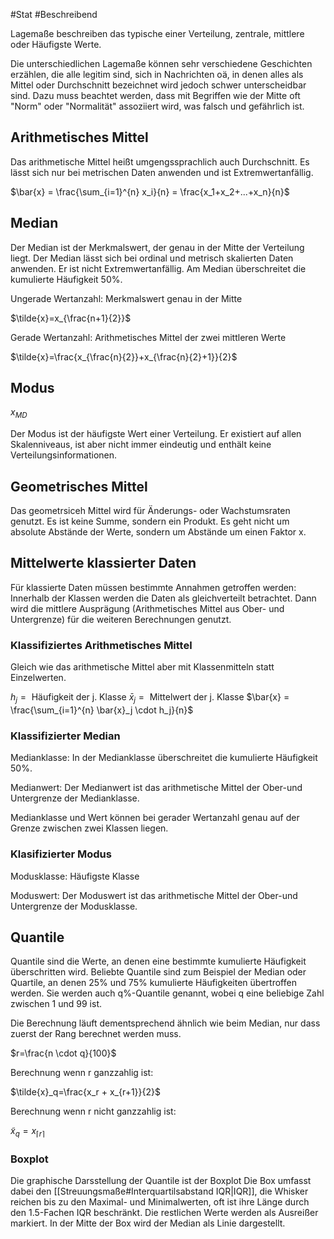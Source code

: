 #Stat #Beschreibend

Lagemaße beschreiben das typische einer Verteilung, zentrale, mittlere oder Häufigste Werte.

Die unterschiedlichen Lagemaße können sehr verschiedene Geschichten erzählen, die alle legitim sind, sich in Nachrichten oä, in denen alles als Mittel oder Durchschnitt bezeichnet wird jedoch schwer unterscheidbar sind. Dazu muss beachtet werden, dass mit Begriffen wie der Mitte oft "Norm" oder "Normalität" assoziiert wird, was falsch und gefährlich ist.

## Arithmetisches Mittel

Das arithmetische Mittel heißt umgengssprachlich auch Durchschnitt.
Es lässt sich nur bei metrischen Daten anwenden und ist Extremwertanfällig.

$\bar{x} = \frac{\sum_{i=1}^{n} x_i}{n} = \frac{x_1+x_2+...+x_n}{n}$

## Median

Der Median ist der Merkmalswert, der genau in der Mitte der Verteilung liegt. Der Median lässt sich bei ordinal und metrisch skalierten Daten anwenden. Er ist nicht Extremwertanfällig. Am Median überschreitet die kumulierte Häufigkeit 50%.

Ungerade Wertanzahl: Merkmalswert genau in der Mitte

$\tilde{x}=x_{\frac{n+1}{2}}$

Gerade Wertanzahl: Arithmetisches Mittel der zwei mittleren Werte

$\tilde{x}=\frac{x_{\frac{n}{2}}+x_{\frac{n}{2}+1}}{2}$

## Modus

$x_{MD}$

Der Modus ist der häufigste Wert einer Verteilung. Er existiert auf allen Skalenniveaus, ist aber nicht immer eindeutig und enthält keine Verteilungsinformationen. 

## Geometrisches Mittel

Das geometrsiceh Mittel wird für Änderungs- oder Wachstumsraten genutzt. Es ist keine Summe, sondern ein Produkt. Es geht nicht um absolute Abstände der Werte, sondern um Abstände um einen Faktor x.

## Mittelwerte klassierter Daten

Für klassierte Daten müssen bestimmte Annahmen getroffen werden:
Innerhalb der Klassen werden die Daten als gleichverteilt betrachtet. Dann wird die mittlere Ausprägung (Arithmetisches Mittel aus Ober- und Untergrenze) für die weiteren Berechnungen genutzt.

### Klassifiziertes Arithmetisches Mittel

Gleich wie das arithmetische Mittel aber mit Klassenmitteln statt Einzelwerten.

$h_j=\text{ Häufigkeit der j. Klasse}$
$\bar{x}_j=\text{ Mittelwert der j. Klasse}$
$\bar{x} = \frac{\sum_{i=1}^{n} \bar{x}_j \cdot h_j}{n}$

### Klassifizierter Median

Medianklasse: In der Medianklasse überschreitet die kumulierte Häufigkeit 50%.

Medianwert: Der Medianwert ist das arithmetische Mittel der Ober-und Untergrenze der Medianklasse.

Medianklasse und Wert können bei gerader Wertanzahl genau auf der Grenze zwischen zwei Klassen liegen.

### Klasifizierter Modus

Modusklasse: Häufigste Klasse

Moduswert: Der Moduswert ist das arithmetische Mittel der Ober-und Untergrenze der Modusklasse.

## Quantile

Quantile sind die Werte, an denen eine bestimmte kumulierte Häufigkeit überschritten wird. Beliebte Quantile sind zum Beispiel der Median oder Quartile, an denen 25% und 75% kumulierte Häufigkeiten übertroffen werden. Sie werden auch q%-Quantile genannt, wobei q eine beliebige Zahl zwischen 1 und 99 ist.

Die Berechnung läuft dementsprechend ähnlich wie beim Median, nur dass zuerst der Rang berechnet werden muss.

$r=\frac{n \cdot q}{100}$

Berechnung wenn r ganzzahlig ist:

$\tilde{x}_q=\frac{x_r + x_{r+1}}{2}$

Berechnung wenn r nicht ganzzahlig ist:

$\tilde{x}_q = x_{\lceil{r}\rceil}$

### Boxplot

Die graphische Darsstellung der Quantile ist der Boxplot
Die Box umfasst dabei den [[Streuungsmaße#Interquartilsabstand IQR|IQR]], die Whisker reichen bis zu den Maximal- und Minimalwerten, oft ist ihre Länge durch den 1.5-Fachen IQR beschränkt. Die restlichen Werte werden als Ausreißer markiert. In der Mitte der Box wird der Median als Linie dargestellt.

